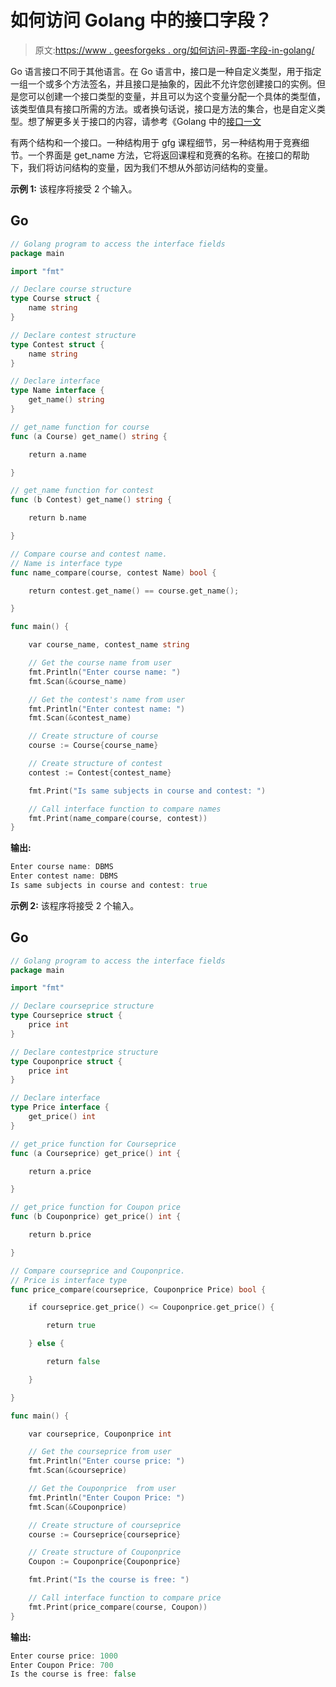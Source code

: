 # 如何访问 Golang 中的接口字段？

> 原文:[https://www . geesforgeks . org/如何访问-界面-字段-in-golang/](https://www.geeksforgeeks.org/how-to-access-interface-fields-in-golang/)

Go 语言接口不同于其他语言。在 Go 语言中，接口是一种自定义类型，用于指定一组一个或多个方法签名，并且接口是抽象的，因此不允许您创建接口的实例。但是您可以创建一个接口类型的变量，并且可以为这个变量分配一个具体的类型值，该类型值具有接口所需的方法。或者换句话说，接口是方法的集合，也是自定义类型。想了解更多关于接口的内容，请参考《Golang 中的[接口一文](https://www.geeksforgeeks.org/interfaces-in-golang/)

有两个结构和一个接口。一种结构用于 gfg 课程细节，另一种结构用于竞赛细节。一个界面是 get_name 方法，它将返回课程和竞赛的名称。在接口的帮助下，我们将访问结构的变量，因为我们不想从外部访问结构的变量。

**示例 1:** 该程序将接受 2 个输入。

## Go

```go
// Golang program to access the interface fields
package main

import "fmt"

// Declare course structure
type Course struct {
    name string
}

// Declare contest structure
type Contest struct {
    name string
}

// Declare interface
type Name interface {
    get_name() string
}

// get_name function for course
func (a Course) get_name() string {

    return a.name

}

// get_name function for contest
func (b Contest) get_name() string {

    return b.name

}

// Compare course and contest name.
// Name is interface type
func name_compare(course, contest Name) bool {

    return contest.get_name() == course.get_name();

}

func main() {

    var course_name, contest_name string

    // Get the course name from user
    fmt.Println("Enter course name: ")
    fmt.Scan(&course_name)

    // Get the contest's name from user
    fmt.Println("Enter contest name: ")
    fmt.Scan(&contest_name)

    // Create structure of course
    course := Course{course_name}

    // Create structure of contest
    contest := Contest{contest_name}

    fmt.Print("Is same subjects in course and contest: ")

    // Call interface function to compare names
    fmt.Print(name_compare(course, contest))
}
```

**输出:**

```go
Enter course name: DBMS
Enter contest name: DBMS
Is same subjects in course and contest: true
```

**示例 2:** 该程序将接受 2 个输入。

## Go

```go
// Golang program to access the interface fields
package main

import "fmt"

// Declare courseprice structure
type Courseprice struct {
    price int
}

// Declare contestprice structure
type Couponprice struct {
    price int
}

// Declare interface
type Price interface {
    get_price() int
}

// get_price function for Courseprice
func (a Courseprice) get_price() int {

    return a.price

}

// get_price function for Coupon price
func (b Couponprice) get_price() int {

    return b.price

}

// Compare courseprice and Couponprice.
// Price is interface type
func price_compare(courseprice, Couponprice Price) bool {

    if courseprice.get_price() <= Couponprice.get_price() {

        return true

    } else {

        return false

    }

}

func main() {

    var courseprice, Couponprice int

    // Get the courseprice from user
    fmt.Println("Enter course price: ")
    fmt.Scan(&courseprice)

    // Get the Couponprice  from user
    fmt.Println("Enter Coupon Price: ")
    fmt.Scan(&Couponprice)

    // Create structure of courseprice
    course := Courseprice{courseprice}

    // Create structure of Couponprice
    Coupon := Couponprice{Couponprice}

    fmt.Print("Is the course is free: ")

    // Call interface function to compare price
    fmt.Print(price_compare(course, Coupon))
}
```

**输出:**

```go
Enter course price: 1000
Enter Coupon Price: 700
Is the course is free: false
```